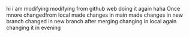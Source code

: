 hi
i am modifying
modifying from github web
doing it again haha
Once mnore
changedfrom local
made changes in main
made changes in new branch
changed in new branch after merging
changing in local again
changing it in evening
